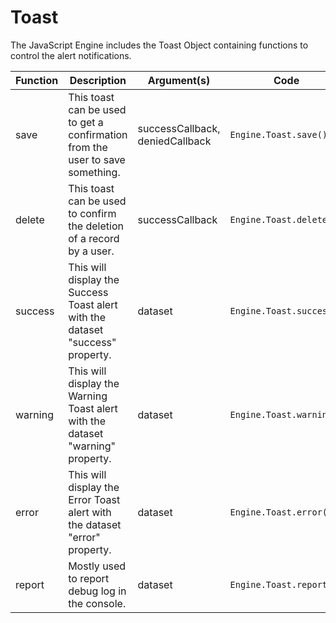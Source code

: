 # Toast

The JavaScript Engine includes the Toast Object containing functions to control the alert notifications.

| Function | Description | Argument(s) | Code |
| -------- | ----------- | ----------- | ---- |
| save | This toast can be used to get a confirmation from the user to save something. | successCallback, deniedCallback | ```Engine.Toast.save()``` |
| delete | This toast can be used to confirm the deletion of a record by a user. | successCallback | ```Engine.Toast.delete()``` |
| success | This will display the Success Toast alert with the dataset "success" property. | dataset | ```Engine.Toast.success()``` |
| warning | This will display the Warning Toast alert with the dataset "warning" property. | dataset | ```Engine.Toast.warning()``` |
| error | This will display the Error Toast alert with the dataset "error" property. | dataset | ```Engine.Toast.error()``` |
| report | Mostly used to report debug log in the console. | dataset | ```Engine.Toast.report()``` |
